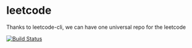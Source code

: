 # leetcode
Thanks to leetcode-cli, we can have one universal repo for the leetcode

[![Build Status](https://travis-ci.org/harrifeng/leet-in-go.svg?branch=master)](https://travis-ci.org/harrifeng/leet-in-go)
